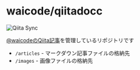 # waicode/qiitadocc

![Qiita Sync](https://github.com/waicode/qiitadocc/actions/workflows/qiita_sync_check.yml/badge.svg)

[@waicodeのQiita記事](https://qiita.com/waicode)を管理しているリポジトリです

* `/articles` - マークダウン記事ファイルの格納先
* `/images` - 画像ファイルの格納先
